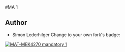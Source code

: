 #MA 1
## Author
- Simon Lederhilger
Change to your own fork's badge:

[![MAT-MEK4270 mandatory 1](https://github.com/lederhilger/mandatory1/actions/workflows/main.yml/badge.svg)](https://github.com/lederhilger/mandatory1/actions/workflows/main.yml)
